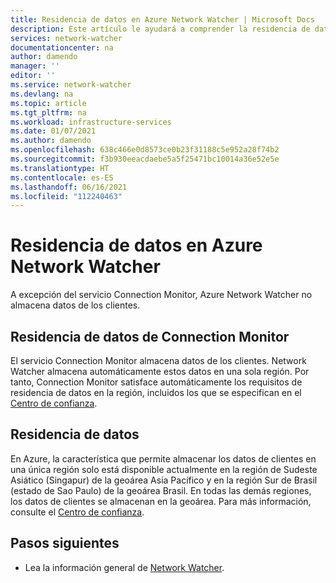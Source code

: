 ```yaml
---
title: Residencia de datos en Azure Network Watcher | Microsoft Docs
description: Este artículo le ayudará a comprender la residencia de datos para el servicio Azure Network Watcher.
services: network-watcher
documentationcenter: na
author: damendo
manager: ''
editor: ''
ms.service: network-watcher
ms.devlang: na
ms.topic: article
ms.tgt_pltfrm: na
ms.workload: infrastructure-services
ms.date: 01/07/2021
ms.author: damendo
ms.openlocfilehash: 638c466e0d8573ce0b23f31188c5e952a28f74b2
ms.sourcegitcommit: f3b930eeacdaebe5a5f25471bc10014a36e52e5e
ms.translationtype: HT
ms.contentlocale: es-ES
ms.lasthandoff: 06/16/2021
ms.locfileid: "112240463"
---
```

# <a name="data-residency-for-azure-network-watcher"></a>Residencia de datos en Azure Network Watcher
A excepción del servicio Connection Monitor, Azure Network Watcher no almacena datos de los clientes.


## <a name="connection-monitor-data-residency"></a>Residencia de datos de Connection Monitor
El servicio Connection Monitor almacena datos de los clientes. Network Watcher almacena automáticamente estos datos en una sola región. Por tanto, Connection Monitor satisface automáticamente los requisitos de residencia de datos en la región, incluidos los que se especifican en el [Centro de confianza](https://azuredatacentermap.azurewebsites.net/).

## <a name="data-residency"></a>Residencia de datos
En Azure, la característica que permite almacenar los datos de clientes en una única región solo está disponible actualmente en la región de Sudeste Asiático (Singapur) de la geoárea Asia Pacífico y en la región Sur de Brasil (estado de Sao Paulo) de la geoárea Brasil. En todas las demás regiones, los datos de clientes se almacenan en la geoárea. Para más información, consulte el [Centro de confianza](https://azuredatacentermap.azurewebsites.net/).

## <a name="next-steps"></a>Pasos siguientes

* Lea la información general de [Network Watcher](./network-watcher-monitoring-overview.md).
